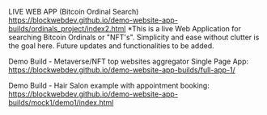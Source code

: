 
LIVE WEB APP (Bitcoin Ordinal Search) 
https://blockwebdev.github.io/demo-website-app-builds/ordinals_project/index2.html
*This is a live Web Application for searching Bitcoin Ordinals or "NFT's". Simplicity and ease
without clutter is the goal here. Future updates and functionalities to be added.


Demo Build - Metaverse/NFT top websites aggregator Single Page App:
https://blockwebdev.github.io/demo-website-app-builds/full-app-1/

Demo Build - Hair Salon example with appointment booking:
https://blockwebdev.github.io/demo-website-app-builds/mock1/demo1/index.html
